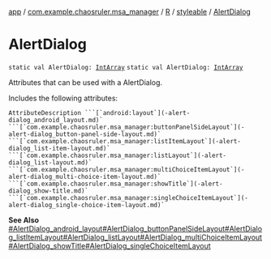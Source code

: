 [app](../../../index.md) / [com.example.chaosruler.msa_manager](../../index.md) / [R](../index.md) / [styleable](index.md) / [AlertDialog](.)

# AlertDialog

`static val AlertDialog: `[`IntArray`](https://kotlinlang.org/api/latest/jvm/stdlib/kotlin/-int-array/index.html)
`static val AlertDialog: `[`IntArray`](https://kotlinlang.org/api/latest/jvm/stdlib/kotlin/-int-array/index.html)

Attributes that can be used with a AlertDialog.

Includes the following attributes:

    AttributeDescription ```[`android:layout`](-alert-dialog_android_layout.md)` ```[`com.example.chaosruler.msa_manager:buttonPanelSideLayout`](-alert-dialog_button-panel-side-layout.md)` ```[`com.example.chaosruler.msa_manager:listItemLayout`](-alert-dialog_list-item-layout.md)` ```[`com.example.chaosruler.msa_manager:listLayout`](-alert-dialog_list-layout.md)` ```[`com.example.chaosruler.msa_manager:multiChoiceItemLayout`](-alert-dialog_multi-choice-item-layout.md)` ```[`com.example.chaosruler.msa_manager:showTitle`](-alert-dialog_show-title.md)` ```[`com.example.chaosruler.msa_manager:singleChoiceItemLayout`](-alert-dialog_single-choice-item-layout.md)`

**See Also**
[#AlertDialog_android_layout](-alert-dialog_android_layout.md)[#AlertDialog_buttonPanelSideLayout](-alert-dialog_button-panel-side-layout.md)[#AlertDialog_listItemLayout](-alert-dialog_list-item-layout.md)[#AlertDialog_listLayout](-alert-dialog_list-layout.md)[#AlertDialog_multiChoiceItemLayout](-alert-dialog_multi-choice-item-layout.md)[#AlertDialog_showTitle](-alert-dialog_show-title.md)[#AlertDialog_singleChoiceItemLayout](-alert-dialog_single-choice-item-layout.md)

